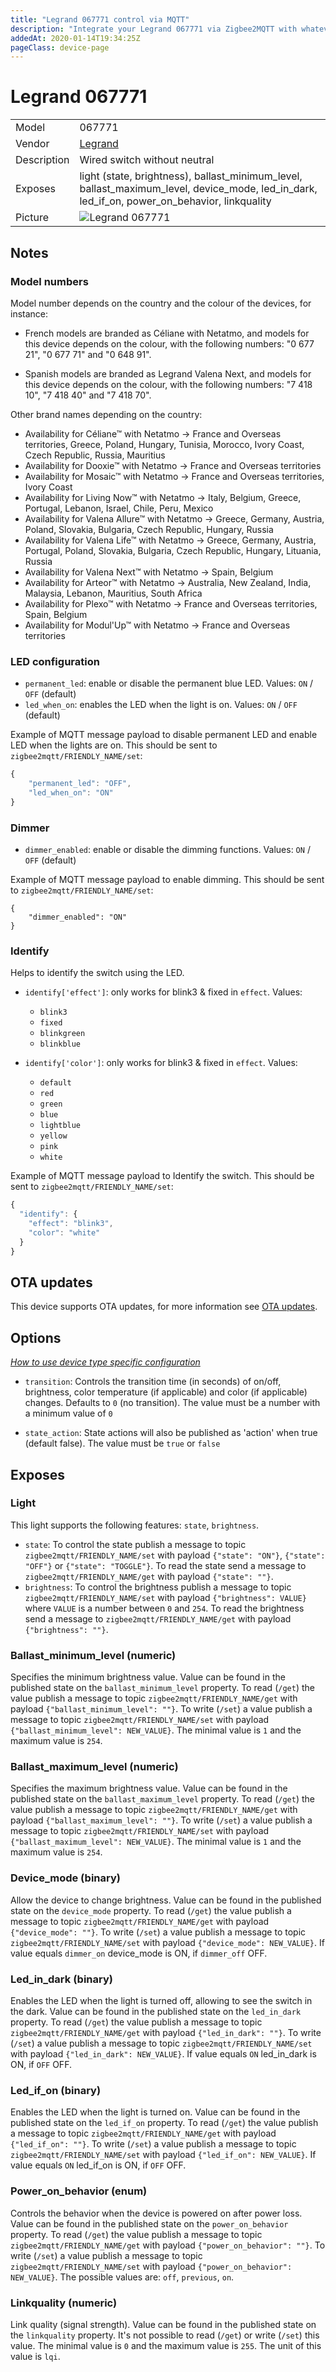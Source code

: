 ```yaml
---
title: "Legrand 067771 control via MQTT"
description: "Integrate your Legrand 067771 via Zigbee2MQTT with whatever smart home infrastructure you are using without the vendor's bridge or gateway."
addedAt: 2020-01-14T19:34:25Z
pageClass: device-page
---
```


<!-- !!!! -->
<!-- ATTENTION: This file is auto-generated through docgen! -->
<!-- You can only edit the "Notes"-Section between the two comment lines "Notes BEGIN" and "Notes END". -->
<!-- Do not use h1 or h2 heading within "## Notes"-Section. -->
<!-- !!!! -->

# Legrand 067771

|     |     |
|-----|-----|
| Model | 067771  |
| Vendor  | [Legrand](/supported-devices/#v=Legrand)  |
| Description | Wired switch without neutral |
| Exposes | light (state, brightness), ballast_minimum_level, ballast_maximum_level, device_mode, led_in_dark, led_if_on, power_on_behavior, linkquality |
| Picture | ![Legrand 067771](https://www.zigbee2mqtt.io/images/devices/067771.jpg) |


<!-- Notes BEGIN: You can edit here. Add "## Notes" headline if not already present. -->
## Notes

### Model numbers
Model number depends on the country and the colour of the devices, for instance:

- French models are branded as Céliane with Netatmo, and models for this device depends on the colour, with the following numbers: "0 677 21", "0 677 71" and "0 648 91".

- Spanish models are branded as Legrand Valena Next, and models for this device depends on the colour, with the following numbers: "7 418 10", "7 418 40" and "7 418 70".

Other brand names depending on the country:
- Availability for Céliane™ with Netatmo &#8594;     France and Overseas territories, Greece, Poland, Hungary, Tunisia, Morocco, Ivory Coast, Czech Republic, Russia, Mauritius
- Availability for Dooxie™ with Netatmo &#8594;     France and Overseas territories
- Availability for Mosaic™ with Netatmo &#8594;     France and Overseas territories, Ivory Coast
- Availability for Living Now™ with Netatmo &#8594;     Italy, Belgium, Greece, Portugal, Lebanon, Israel, Chile, Peru, Mexico
- Availability for Valena Allure™ with Netatmo &#8594;     Greece, Germany, Austria, Poland, Slovakia, Bulgaria, Czech Republic, Hungary, Russia
- Availability for Valena Life™ with Netatmo &#8594;    Greece, Germany, Austria, Portugal, Poland, Slovakia, Bulgaria, Czech Republic, Hungary, Lituania, Russia
- Availability for Valena Next™ with Netatmo &#8594;    Spain, Belgium
- Availability for Arteor™ with Netatmo &#8594;    Australia, New Zealand, India, Malaysia, Lebanon, Mauritius, South Africa
- Availability for Plexo™ with Netatmo &#8594;    France and Overseas territories, Spain, Belgium
- Availability for Modul'Up™ with Netatmo &#8594;    France and Overseas territories

### LED configuration
* `permanent_led`: enable or disable the permanent blue LED. Values: `ON` / `OFF` (default)
* `led_when_on`: enables the LED when the light is on. Values: `ON` / `OFF` (default)

Example of MQTT message payload to disable permanent LED and enable LED when the lights are on. This should be sent to `zigbee2mqtt/FRIENDLY_NAME/set`:

```js
{
    "permanent_led": "OFF",
    "led_when_on": "ON"
}
```

### Dimmer
* `dimmer_enabled`: enable or disable the dimming functions. Values: `ON` / `OFF` (default)

Example of MQTT message payload to enable dimming. This should be sent to `zigbee2mqtt/FRIENDLY_NAME/set`:

```
{
    "dimmer_enabled": "ON"
}
```

### Identify
Helps to identify the switch using the LED.

* `identify['effect']`:  only works for blink3 & fixed in `effect`. Values:
    - `blink3`
    - `fixed`
    - `blinkgreen`
    - `blinkblue`

* `identify['color']`:  only works for blink3 & fixed in `effect`. Values:
    - `default`
    - `red`
    - `green`
    - `blue`
    - `lightblue`
    - `yellow`
    - `pink`
    - `white`

Example of MQTT message payload to Identify the switch. This should be sent to `zigbee2mqtt/FRIENDLY_NAME/set`:

```js
{
  "identify": {
    "effect": "blink3",
    "color": "white"
  }
}
```
<!-- Notes END: Do not edit below this line -->


## OTA updates
This device supports OTA updates, for more information see [OTA updates](../guide/usage/ota_updates.md).


## Options
*[How to use device type specific configuration](../guide/configuration/devices-groups.md#specific-device-options)*

* `transition`: Controls the transition time (in seconds) of on/off, brightness, color temperature (if applicable) and color (if applicable) changes. Defaults to `0` (no transition). The value must be a number with a minimum value of `0`

* `state_action`: State actions will also be published as 'action' when true (default false). The value must be `true` or `false`


## Exposes

### Light 
This light supports the following features: `state`, `brightness`.
- `state`: To control the state publish a message to topic `zigbee2mqtt/FRIENDLY_NAME/set` with payload `{"state": "ON"}`, `{"state": "OFF"}` or `{"state": "TOGGLE"}`. To read the state send a message to `zigbee2mqtt/FRIENDLY_NAME/get` with payload `{"state": ""}`.
- `brightness`: To control the brightness publish a message to topic `zigbee2mqtt/FRIENDLY_NAME/set` with payload `{"brightness": VALUE}` where `VALUE` is a number between `0` and `254`. To read the brightness send a message to `zigbee2mqtt/FRIENDLY_NAME/get` with payload `{"brightness": ""}`.

### Ballast_minimum_level (numeric)
Specifies the minimum brightness value.
Value can be found in the published state on the `ballast_minimum_level` property.
To read (`/get`) the value publish a message to topic `zigbee2mqtt/FRIENDLY_NAME/get` with payload `{"ballast_minimum_level": ""}`.
To write (`/set`) a value publish a message to topic `zigbee2mqtt/FRIENDLY_NAME/set` with payload `{"ballast_minimum_level": NEW_VALUE}`.
The minimal value is `1` and the maximum value is `254`.

### Ballast_maximum_level (numeric)
Specifies the maximum brightness value.
Value can be found in the published state on the `ballast_maximum_level` property.
To read (`/get`) the value publish a message to topic `zigbee2mqtt/FRIENDLY_NAME/get` with payload `{"ballast_maximum_level": ""}`.
To write (`/set`) a value publish a message to topic `zigbee2mqtt/FRIENDLY_NAME/set` with payload `{"ballast_maximum_level": NEW_VALUE}`.
The minimal value is `1` and the maximum value is `254`.

### Device_mode (binary)
Allow the device to change brightness.
Value can be found in the published state on the `device_mode` property.
To read (`/get`) the value publish a message to topic `zigbee2mqtt/FRIENDLY_NAME/get` with payload `{"device_mode": ""}`.
To write (`/set`) a value publish a message to topic `zigbee2mqtt/FRIENDLY_NAME/set` with payload `{"device_mode": NEW_VALUE}`.
If value equals `dimmer_on` device_mode is ON, if `dimmer_off` OFF.

### Led_in_dark (binary)
Enables the LED when the light is turned off, allowing to see the switch in the dark.
Value can be found in the published state on the `led_in_dark` property.
To read (`/get`) the value publish a message to topic `zigbee2mqtt/FRIENDLY_NAME/get` with payload `{"led_in_dark": ""}`.
To write (`/set`) a value publish a message to topic `zigbee2mqtt/FRIENDLY_NAME/set` with payload `{"led_in_dark": NEW_VALUE}`.
If value equals `ON` led_in_dark is ON, if `OFF` OFF.

### Led_if_on (binary)
Enables the LED when the light is turned on.
Value can be found in the published state on the `led_if_on` property.
To read (`/get`) the value publish a message to topic `zigbee2mqtt/FRIENDLY_NAME/get` with payload `{"led_if_on": ""}`.
To write (`/set`) a value publish a message to topic `zigbee2mqtt/FRIENDLY_NAME/set` with payload `{"led_if_on": NEW_VALUE}`.
If value equals `ON` led_if_on is ON, if `OFF` OFF.

### Power_on_behavior (enum)
Controls the behavior when the device is powered on after power loss.
Value can be found in the published state on the `power_on_behavior` property.
To read (`/get`) the value publish a message to topic `zigbee2mqtt/FRIENDLY_NAME/get` with payload `{"power_on_behavior": ""}`.
To write (`/set`) a value publish a message to topic `zigbee2mqtt/FRIENDLY_NAME/set` with payload `{"power_on_behavior": NEW_VALUE}`.
The possible values are: `off`, `previous`, `on`.

### Linkquality (numeric)
Link quality (signal strength).
Value can be found in the published state on the `linkquality` property.
It's not possible to read (`/get`) or write (`/set`) this value.
The minimal value is `0` and the maximum value is `255`.
The unit of this value is `lqi`.

